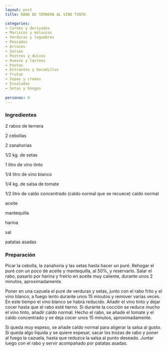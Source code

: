 ```yaml
---
layout: post
title: RABO DE TERNERA AL VINO TINTO

categories:
- Carnes y derivados
- Mariscos y moluscos
- Verduras y legumbres
- Pescados
- Arroces
- Salsas
- Postres y dulces
- Huevos y lacteos
- Pastas
- Entrantes y bocadillos
- Frutas
- Sopas y cremas
- Ensaladas
- Setas y hongos
 
personas: 6 
---
```

<h3>Ingredientes</h3>
2 rabos de ternera

2 cebollas

2 zanahorias

1/2 kg. de setas

1 litro de vino tinto

1/4 litro de vino blanco

1/4 kg. de salsa de tomate

1/2 litro de caldo concentrado (caldo normal que se recuece) caldo normal

aceite

mantequilla

harina

sal

patatas asadas

<h3>Preparación</h3>
Picar la cebolla, la zanahoria y las setas hasta hacer un puré. Rehogar el puré con un poco de aceite y mantequilla, al 50%, y reservarlo. Salar el rabo, pasarlo por harina y freírlo en aceite muy caliente, durante unos 2 minutos, aproximadamente.

Poner en una cazuela el puré de verduras y setas, junto con el rabo frito y el vino blanco, a fuego lento durante unos 15 minutos y remover varias veces. En este tiempo el vino blanco se habrá reducido. Añadir el vino tinto y dejar cocer hasta que el rabo esté tierno. Si durante la cocción se reduce mucho el vino tinto, añadir caldo normal. Hecho el rabo, se añade el tomate y el caldo concentrado y se deja cocer unos 15 minutos, aproximadamente.

Si queda muy espeso, se añade caldo normal para aligerar la salsa al gusto. Si queda algo líquida y se quiere espesar, sacar los trozas de rabo y poner al fuego la cazuela, hasta que reduzca la salsa al punto deseado. Juntar luego con el rabo y servir acompañado por patatas asadas.

